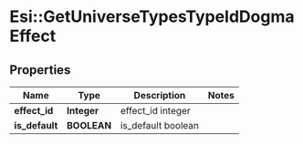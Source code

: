 # Esi::GetUniverseTypesTypeIdDogmaEffect

## Properties
Name | Type | Description | Notes
------------ | ------------- | ------------- | -------------
**effect_id** | **Integer** | effect_id integer | 
**is_default** | **BOOLEAN** | is_default boolean | 


